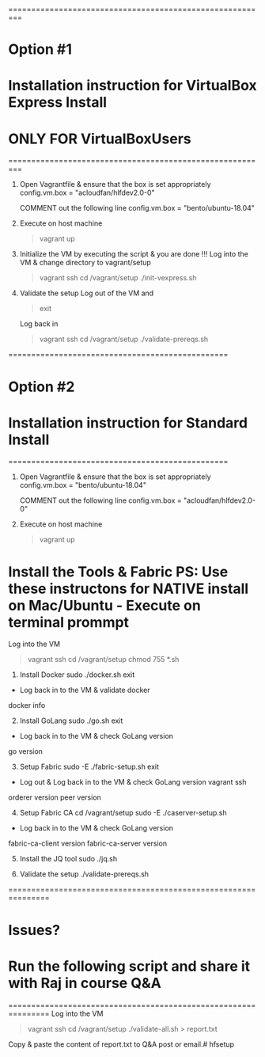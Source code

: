 =========================================================
# Option #1
# Installation instruction for VirtualBox Express Install
# ONLY FOR VirtualBoxUsers
=========================================================
1. Open Vagrantfile & ensure that the box is set appropriately
    config.vm.box = "acloudfan/hlfdev2.0-0"

    COMMENT out the following line 
    config.vm.box = "bento/ubuntu-18.04"

2. Execute on host machine
    > vagrant up

3. Initialize the VM by executing the script & you are done !!!
    Log into the VM & change directory to vagrant/setup

    > vagrant ssh
    > cd   /vagrant/setup
    > ./init-vexpress.sh

4. Validate the setup
    Log out of the VM and 
    > exit

    Log back in
    > vagrant ssh
    > cd /vagrant/setup
    > ./validate-prereqs.sh


================================================
# Option #2
# Installation instruction for Standard Install
================================================
1. Open Vagrantfile & ensure that the box is set appropriately
    config.vm.box = "bento/ubuntu-18.04"

    COMMENT out the following line 
    config.vm.box = "acloudfan/hlfdev2.0-0"

2. Execute on host machine
    > vagrant up

Install the Tools & Fabric
PS: Use these instructons for NATIVE install on Mac/Ubuntu
    - Execute on terminal prommpt
==========================================================
Log into the VM
> vagrant ssh
> cd /vagrant/setup
> chmod 755 *.sh

1. Install Docker
sudo  ./docker.sh
exit

* Log back in to the VM & validate docker 

docker info

2. Install GoLang
sudo  ./go.sh
exit 

* Log back in to the VM & check GoLang version

go version

3. Setup Fabric
sudo -E   ./fabric-setup.sh
exit

* Log out & Log back in to the VM & check GoLang version
vagrant ssh

orderer version
peer version

4. Setup Fabric CA
cd /vagrant/setup
sudo -E  ./caserver-setup.sh

* Log back in to the VM & check GoLang version

fabric-ca-client version
fabric-ca-server version

5. Install the JQ tool
sudo ./jq.sh

6. Validate the setup
    ./validate-prereqs.sh

===============================================================
# Issues?
# Run the following script and share it with Raj in course Q&A
===============================================================
Log into the VM
> vagrant ssh
> cd /vagrant/setup
> ./validate-all.sh  > report.txt

Copy & paste the content of report.txt to Q&A post or email.# hfsetup
